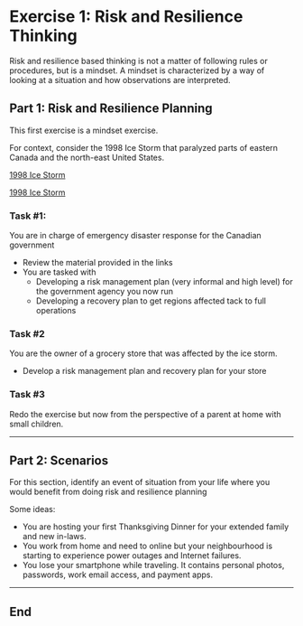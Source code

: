 # Exercise 1: Risk and Resilience Thinking

Risk and resilience based thinking is not a matter of following rules or procedures, but is a mindset. A mindset is characterized by a way of looking at a situation and how observations are interpreted.

## Part 1: Risk and Resilience Planning

This first exercise is a mindset exercise.  

For context, consider the 1998 Ice Storm that paralyzed parts of eastern Canada and the north-east United States.

[1998 Ice Storm](https://en.wikipedia.org/wiki/January_1998_North_American_ice_storm)

[1998 Ice Storm](https://www.thecanadianencyclopedia.ca/en/article/ice-storm-1998)



### Task #1:

You are in charge of emergency disaster response for the Canadian government
- Review the material provided in the links
- You are tasked with 
  - Developing a risk management plan (very informal and high level) for the government agency you now run
  - Developing a recovery plan to get regions affected tack to full operations

### Task #2

You are the owner of a grocery store that was affected by the ice storm.
- Develop a risk management plan and recovery plan for your store


### Task #3

Redo the exercise but now from the perspective of a parent at home with small children.

---

## Part 2: Scenarios

For this section, identify an event of situation from your life where you would benefit from doing risk and resilience planning

Some ideas:
- You are hosting your first Thanksgiving Dinner for your extended family and new in-laws.
- You work from home and need to online but your neighbourhood is starting to experience power outages and Internet failures.
- You lose your smartphone while traveling. It contains personal photos, passwords, work email access, and payment apps.

---

## End

